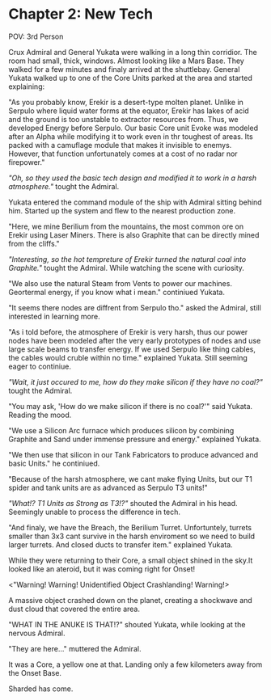 # Chapter 2:  New Tech

POV: 3rd Person

Crux Admiral and General Yukata were walking in a long thin corridior. The room had small, thick, windows. Almost looking like a Mars Base. They walked for a few minutes
and finaly arrived at the shuttlebay. General Yukata walked up to one of the Core Units parked at the area and started explaining:

"As you probably know, Erekir is a desert-type molten planet. Unlike in Serpulo where liquid water forms at the equator, Erekir has lakes of acid and the ground is
too unstable to extractor resources from. Thus, we developed Energy before Serpulo. Our basic Core unit Evoke was modeled after an Alpha while modifying it to work even 
in thr toughest of areas. Its packed with a camuflage module that makes it invisible to enemys. However, that function unfortunately comes at a cost of no radar nor firepower."

*"Oh, so they used the basic tech design and modified it to work in a harsh atmosphere."* tought the Admiral.

Yukata entered the command module of the ship with Admiral sitting behind him. Started up the system and flew to the nearest production zone.

"Here, we mine Berilium from the mountains, the most common ore on Erekir using Laser Miners. There is also Graphite that can be directly mined from the cliffs."

*"Interesting, so the hot tempreture of Erekir turned the natural coal into Graphite."* tought the Admiral. While watching the scene with curiosity.

"We also use the natural Steam from Vents to power our machines. Geortermal energy, if you know what i mean." continiued Yukata.

"It seems there nodes are diffrent from Serpulo tho." asked the Admiral, still interested in learning more.

"As i told before, the atmosphere of Erekir is very harsh, thus our power nodes have been modeled after the very early prototypes of nodes and use large scale beams to transfer energy.
If we used Serpulo like thing cables, the cables would cruble within no time." explained Yukata. Still seeming eager to continiue.

*"Wait, it just occured to me, how do they make silicon if they have no coal?"* tought the Admiral.

"You may ask, 'How do we make silicon if there is no coal?'" said Yukata. Reading the mood.

"We use a Silicon Arc furnace which produces silicon by combining Graphite and Sand under immense pressure and energy." explained Yukata.

"We then use that silicon in our Tank Fabricators to produce advanced and basic Units." he continiued.

"Because of the harsh atmosphere, we cant make flying Units, but our T1 spider and tank units are as advanced as Serpulo T3 units!"

*"What!? T1 Units as Strong as T3!?"* shouted the Admiral in his head. Seemingly unable to process the difference in tech.

"And finaly, we have the Breach, the Berilium Turret. Unfortuntely, turrets smaller than 3x3 cant survive in the harsh enviroment so we need to build larger turrets.
And closed ducts to transfer item." explained Yukata.

While they were returning to their Core, a small object shined in the sky.It looked like an ateroid, but it was coming right for Onset!

<"Warning! Warning! Unidentified Object Crashlanding! Warning!>

A massive object crashed down on the planet, creating a shockwave and dust cloud that covered the entire area.

"WHAT IN THE ANUKE IS THAT!?" shouted Yukata, while looking at the nervous Admiral.

"They are here..." muttered the Admiral.

It was a Core, a yellow one at that. Landing only a few kilometers away from the Onset Base.

Sharded has come.
